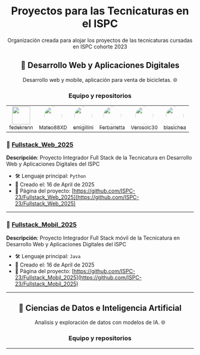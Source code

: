 <h1 align="center">Proyectos para las Tecnicaturas en el ISPC</h1>
<p align="center">Organización creada para alojar los proyectos de las tecnicaturas cursadas en ISPC cohorte 2023
</p>

<h2 align="center">🚀 Desarrollo Web y Aplicaciones Digitales</h2>

<p align="center">Desarrollo web y mobile, aplicación para venta de bicicletas. 🌐
</p>

<h3 align="center">Equipo y repositorios</h3>

<table style="border: none;" align="center">
  <tr>
    <td style="border: none;" align="center">
      <a href="https://github.com/fedekrenn">
        <img src="https://avatars.githubusercontent.com/u/90353038?v=4" width="48" border="0"/><br/>
        <sub>fedekrenn</sub>
      </a>
    </td>
    <td style="border: none;" align="center">
      <a href="https://github.com/Mateo88XD">
        <img src="https://avatars.githubusercontent.com/u/107517731?v=4" width="48" style="border-radius: 50%;"/><br/>
        <sub>Mateo88XD</sub>
      </a>
    </td>
    <td style="border: none;" align="center">
      <a href="https://github.com/emigillini">
        <img src="https://avatars.githubusercontent.com/u/116127026?v=4" width="48" style="border-radius: 50%;"/><br/>
        <sub>emigillini</sub>
      </a>
    </td>
    <td style="border: none;" align="center">
      <a href="https://github.com/Ferbarletta">
        <img src="https://avatars.githubusercontent.com/u/133985134?v=4" width="48" style="border-radius: 50%;"/><br/>
        <sub>Ferbarletta</sub>
      </a>
    </td>
    <td style="border: none;" align="center">
      <a href="https://github.com/Verosolc30">
        <img src="https://avatars.githubusercontent.com/u/134974109?v=4" width="48" style="border-radius: 50%;"/><br/>
        <sub>Verosolc30</sub>
      </a>
    </td>
    <td style="border: none;" align="center">
      <a href="https://github.com/blasichea">
        <img src="https://avatars.githubusercontent.com/u/18444604?v=4" width="48" style="border-radius: 50%;"/><br/>
        <sub>blasichea</sub>
      </a>
    </td>
  </tr>
</table>

### 🔧 [Fullstack_Web_2025](https://github.com/ISPC-23/Fullstack_Web_2025)
**Descripción**: Proyecto Integrador Full Stack de la Tecnicatura en Desarrollo Web y Aplicaciones Digitales del ISPC

- 🛠️ Lenguaje principal: `Python`
- 📅 Creado el: 16 de April de 2025
- 📂 Página del proyecto: [https://github.com/ISPC-23/Fullstack_Web_2025](https://github.com/ISPC-23/Fullstack_Web_2025)
---

### 🔧 [Fullstack_Mobil_2025](https://github.com/ISPC-23/Fullstack_Mobil_2025)
**Descripción**: Proyecto Integrador Full Stack móvil de la Tecnicatura en Desarrollo Web y Aplicaciones Digitales del ISPC

- 🛠️ Lenguaje principal: `Java`
- 📅 Creado el: 16 de April de 2025
- 📂 Página del proyecto: [https://github.com/ISPC-23/Fullstack_Mobil_2025](https://github.com/ISPC-23/Fullstack_Mobil_2025)
---

<h2 align="center">🚀 Ciencias de Datos e Inteligencia Artificial</h2>

<p align="center">Analisis y exploración de datos con modelos de IA. 🌐
</p>

<h3 align="center">Equipo y repositorios</h3>

---
